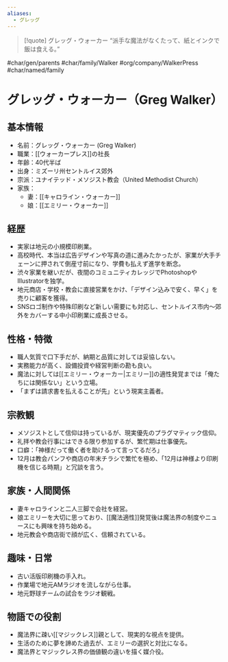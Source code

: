 ```yaml
---
aliases:
  - グレッグ
---
```

>[!quote] グレッグ・ウォーカー
“派手な魔法がなくたって、紙とインクで飯は食える。”  

#char/gen/parents  #char/family/Walker #org/company/WalkerPress #char/named/family 
# グレッグ・ウォーカー（Greg Walker）

## 基本情報
- 名前：グレッグ・ウォーカー (Greg Walker)
- 職業：[[ウォーカープレス]]の社長
- 年齢：40代半ば
- 出身：ミズーリ州セントルイス郊外
- 宗派：ユナイテッド・メソジスト教会（United Methodist Church）
- 家族：
	- 妻：[[キャロライン・ウォーカー]]
	- 娘：[[エミリー・ウォーカー]]

## 経歴
- 実家は地元の小規模印刷業。
- 高校時代、本当は広告デザインや写真の道に進みたかったが、家業が大手チェーンに押されて倒産寸前になり、学費も払えず進学を断念。
- 渋々家業を継いだが、夜間のコミュニティカレッジでPhotoshopやIllustratorを独学。
- 地元商店・学校・教会に直接営業をかけ、「デザイン込みで安く、早く」を売りに顧客を獲得。
- SNSロゴ制作や特殊印刷など新しい需要にも対応し、セントルイス市内〜郊外をカバーする中小印刷業に成長させる。

## 性格・特徴
- 職人気質で口下手だが、納期と品質に対しては妥協しない。
- 実務能力が高く、設備投資や経営判断の勘も良い。
- 魔法に対しては[[エミリー・ウォーカー|エミリー]]の適性発覚までは「俺たちには関係ない」という立場。
- 「まずは請求書を払えることが先」という現実主義者。

## 宗教観
- メソジストとして信仰は持っているが、現実優先のプラグマティック信仰。
- 礼拝や教会行事にはできる限り参加するが、繁忙期は仕事優先。
- 口癖：「神様だって働く者を助けるって言ってるだろ」
- 12月は教会パンフや商店の年末チラシで繁忙を極め、「12月は神様より印刷機を信じる時期」と冗談を言う。

## 家族・人間関係
- 妻キャロラインと二人三脚で会社を経営。
- 娘エミリーを大切に思っており、[[魔法適性]]発覚後は魔法界の制度やニュースにも興味を持ち始める。
- 地元教会や商店街で顔が広く、信頼されている。

## 趣味・日常
- 古い活版印刷機の手入れ。
- 作業場で地元AMラジオを流しながら仕事。
- 地元野球チームの試合をラジオ観戦。

## 物語での役割
- 魔法界に疎い[[マジックレス]]親として、現実的な視点を提供。
- 生活のために夢を諦めた過去が、エミリーの選択と対比になる。
- 魔法界とマジックレス界の価値観の違いを描く媒介役。

